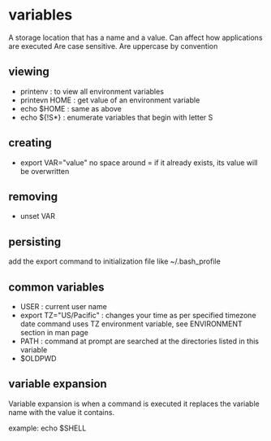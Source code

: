 # variables
A storage location that has a name and a value.
Can affect how applications are executed
Are case sensitive.
Are uppercase by convention

## viewing
* printenv : to view all environment variables
* printevn HOME : get value of an environment variable
* echo $HOME : same as above
* echo ${!S*} : enumerate variables that begin with letter S

## creating
* export VAR="value"
no space around =
if it already exists, its value will be overwritten


## removing
* unset VAR

## persisting
add the export command to initialization file like ~/.bash_profile

## common variables
* USER : current user name
* export TZ="US/Pacific" : changes your time as per specified timezone
date command uses TZ environment variable, see ENVIRONMENT section in man page
* PATH : command at prompt are searched at the directories listed in this variable
* $OLDPWD

## variable expansion
Variable expansion is when a command is executed it replaces the variable name
with the value it contains.

example:
echo $SHELL
